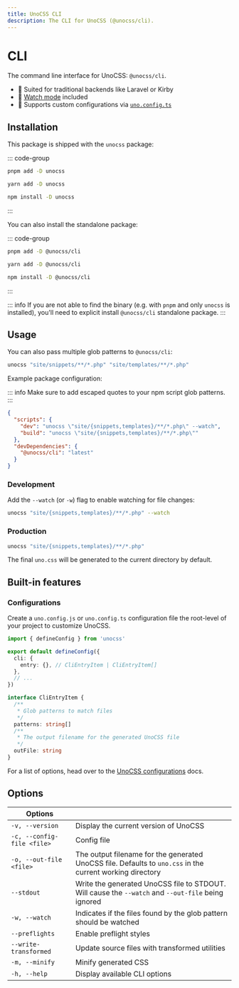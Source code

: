 ```yaml
---
title: UnoCSS CLI
description: The CLI for UnoCSS (@unocss/cli).
---
```


# CLI

The command line interface for UnoCSS: `@unocss/cli`.

- 🍱 Suited for traditional backends like Laravel or Kirby
- 👀 [Watch mode](#development) included
- 🔌 Supports custom configurations via [`uno.config.ts`](#configurations)

## Installation

This package is shipped with the `unocss` package:

::: code-group

```bash [pnpm]
pnpm add -D unocss
```

```bash [yarn]
yarn add -D unocss
```

```bash [npm]
npm install -D unocss
```

:::

You can also install the standalone package:

::: code-group

```bash [pnpm]
pnpm add -D @unocss/cli
```

```bash [yarn]
yarn add -D @unocss/cli
```

```bash [npm]
npm install -D @unocss/cli
```

:::

::: info
If you are not able to find the binary (e.g. with `pnpm` and only `unocss` is installed), you'll need to explicit install `@unocss/cli` standalone package.
:::

## Usage

You can also pass multiple glob patterns to `@unocss/cli`:

```bash
unocss "site/snippets/**/*.php" "site/templates/**/*.php"
```

Example package configuration:

::: info
Make sure to add escaped quotes to your npm script glob patterns.
:::

```json [package.json]
{
  "scripts": {
    "dev": "unocss \"site/{snippets,templates}/**/*.php\" --watch",
    "build": "unocss \"site/{snippets,templates}/**/*.php\""
  },
  "devDependencies": {
    "@unocss/cli": "latest"
  }
}
```

### Development

Add the `--watch` (or `-w`) flag to enable watching for file changes:

```bash
unocss "site/{snippets,templates}/**/*.php" --watch
```

### Production

```bash
unocss "site/{snippets,templates}/**/*.php"
```

The final `uno.css` will be generated to the current directory by default.

## Built-in features

### Configurations

Create a `uno.config.js` or `uno.config.ts` configuration file the root-level of your project to customize UnoCSS.

```ts [uno.config.ts]
import { defineConfig } from 'unocss'

export default defineConfig({
  cli: {
    entry: {}, // CliEntryItem | CliEntryItem[]
  },
  // ...
})

interface CliEntryItem {
  /**
   * Glob patterns to match files
   */
  patterns: string[]
  /**
   * The output filename for the generated UnoCSS file
   */
  outFile: string
}
```

For a list of options, head over to the [UnoCSS configurations](/config/) docs.

## Options

| Options                    |                                                                                                           |
| -------------------------- | --------------------------------------------------------------------------------------------------------- |
| `-v, --version`            | Display the current version of UnoCSS                                                                     |
| `-c, --config-file <file>` | Config file                                                                                               |
| `-o, --out-file <file>`    | The output filename for the generated UnoCSS file. Defaults to `uno.css` in the current working directory |
| `--stdout`                 | Write the generated UnoCSS file to STDOUT. Will cause the `--watch` and `--out-file` being ignored        |
| `-w, --watch`              | Indicates if the files found by the glob pattern should be watched                                        |
| `--preflights`             | Enable preflight styles                                                                                   |
| `--write-transformed`      | Update source files with transformed utilities                                                            |
| `-m, --minify`             | Minify generated CSS                                                                                      |
| `-h, --help`               | Display available CLI options                                                                             |
